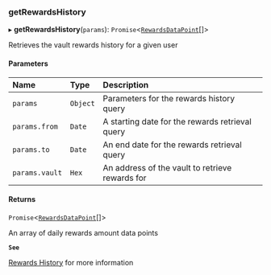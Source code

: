 ### getRewardsHistory

▸ **getRewardsHistory**(`params`): `Promise`\<[`RewardsDataPoint`](../../../interfaces/RewardsDataPoint.md)[]\>

Retrieves the vault rewards history for a given user

#### Parameters

| Name | Type | Description |
| :------ | :------ | :------ |
| `params` | `Object` | Parameters for the rewards history query |
| `params.from` | `Date` | A starting date for the rewards retrieval query |
| `params.to` | `Date` | An end date for the rewards retrieval query |
| `params.vault` | `Hex` | An address of the vault to retrieve rewards for |

#### Returns

`Promise`\<[`RewardsDataPoint`](../../../interfaces/RewardsDataPoint.md)[]\>

An array of daily rewards amount data points

**`See`**

[Rewards History](https://chorus-one.gitbook.io/opus-pool-sdk-1.0/build-your-staking-dapp/8-rewards-history) for more information